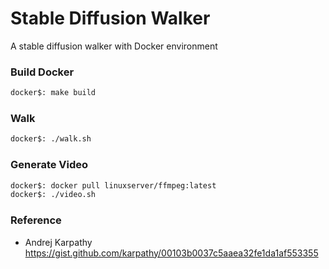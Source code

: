 # Stable Diffusion Walker
A stable diffusion walker with Docker environment

### Build Docker

```bash
docker$: make build
```

### Walk
```bash
docker$: ./walk.sh
```

### Generate Video

```bash
docker$: docker pull linuxserver/ffmpeg:latest
docker$: ./video.sh
```


### Reference
- Andrej Karpathy https://gist.github.com/karpathy/00103b0037c5aaea32fe1da1af553355